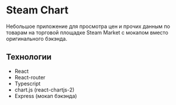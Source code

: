 # Steam Chart

Небольшое приложение для просмотра цен и прочих данным по товарам на торговой площадке Steam Market с мокапом вместо оригинального бэкэнда.

## Технологии
* React
* React-router
* Typescript
* chart.js (react-chartjs-2)
* Express (мокап бэкэнда)
